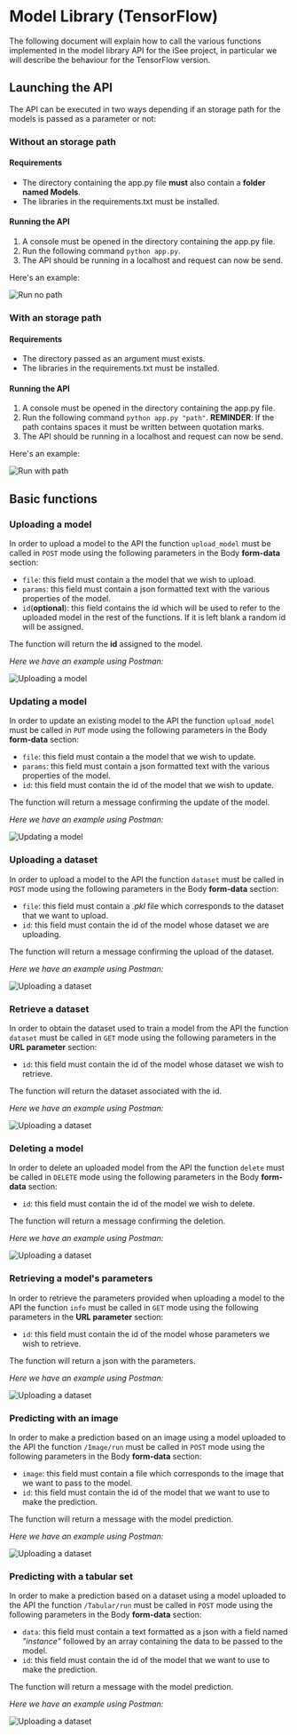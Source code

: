 ﻿# Model Library (TensorFlow)

The following document will explain how to call the various functions implemented in the model library API for the iSee project, in particular we will describe the behaviour for the TensorFlow version.


## Launching the API

The API can be executed in two ways depending if an storage path for the models is passed as a parameter or not:

### Without an storage path

#### Requirements

- The directory containing the app.py file **must** also contain a **folder named Models**.
- The libraries in the requirements.txt must be installed.

#### Running the API

1. A console must be opened in the directory containing the app.py file.
2. Run the following command `python app.py`.
3. The API should be running in a localhost and request can now be send.

Here's an example:

![Run no path](https://github.com/isee4xai/iSeeBackend/blob/main/AI%20Model%20lib/sk/img/run_no_path.PNG?raw=true)

### With an storage path

#### Requirements

- The directory passed as an argument must exists.
- The libraries in the requirements.txt must be installed.

#### Running the API

1. A console must be opened in the directory containing the app.py file.
2. Run the following command `python app.py "path"`. **REMINDER**: If the path contains spaces it must be written between quotation marks.
3. The API should be running in a localhost and request can now be send.

Here's an example:

![Run with path](https://github.com/isee4xai/iSeeBackend/blob/main/AI%20Model%20lib/sk/img/run_with_path.PNG?raw=true)

## Basic functions

### Uploading a model

In order to upload a model to the API the function `upload_model` must be called in `POST` mode using the following parameters in the Body **form-data** section:

-  `file`:  this field must contain a the model that we wish to upload.
- `params`: this field must contain a json formatted text with the various properties of the model.
- `id`(**optional**): this field contains the id which will be used to refer to the uploaded model in the rest of the functions. If it is left blank a random id will be assigned.

The function will return the **id** assigned to the model.

*Here we have an example using Postman:*

![Uploading a model](https://github.com/isee4xai/iSeeBackend/blob/main/AI%20Model%20lib/tf/img/upload_model.PNG?raw=true)

### Updating a model

In order to update an existing model to the API the function `upload_model` must be called in `PUT` mode using the following parameters in the Body **form-data** section:

-  `file`:  this field must contain a the model that we wish to update.
- `params`: this field must contain a json formatted text with the various properties of the model.
- `id`: this field must contain the id of the model that we wish to update.

The function will return a message confirming the update of the model.

*Here we have an example using Postman:*

![Updating a model](https://github.com/isee4xai/iSeeBackend/blob/main/AI%20Model%20lib/tf/img/Update.PNG?raw=true)

### Uploading a dataset

In order to upload a model to the API the function `dataset` must be called in `POST` mode using the following parameters in the Body **form-data** section:

-  `file`:  this field must contain a *.pkl* file which corresponds to the dataset that we want to upload.
- `id`: this field must contain the id of the model whose dataset we are uploading.

The function will return a message confirming the upload of the dataset.

*Here we have an example using Postman:*

![Uploading a dataset](https://github.com/isee4xai/iSeeBackend/blob/main/AI%20Model%20lib/tf/img/add_dataset.PNG?raw=true)

### Retrieve a dataset

In order to obtain the dataset used to train a model from  the API the function `dataset` must be called in `GET` mode using the following parameters in the **URL parameter** section:
- `id`: this field must contain the id of the model whose dataset we wish to retrieve.

The function will return the dataset associated with the id.

*Here we have an example using Postman:*

![Uploading a dataset](https://github.com/isee4xai/iSeeBackend/blob/main/AI%20Model%20lib/tf/img/return_dataset.PNG?raw=true)

### Deleting a model

In order to delete an uploaded model from the API the function `delete` must be called in `DELETE` mode using the following parameters in the Body **form-data** section:

- `id`: this field must contain the id of the model we wish to delete.

The function will return a message confirming the deletion.

*Here we have an example using Postman:*

![Uploading a dataset](https://github.com/isee4xai/iSeeBackend/blob/main/AI%20Model%20lib/tf/img/delete_model.PNG?raw=true)

### Retrieving a model's parameters

In order to retrieve the parameters provided when uploading a model to the API the function `info` must be called in `GET` mode using the following parameters in the **URL parameter** section:

- `id`: this field must contain the id of the model whose parameters we wish to retrieve.

The function will return a json with the parameters.

*Here we have an example using Postman:*

![Uploading a dataset](https://github.com/isee4xai/iSeeBackend/blob/main/AI%20Model%20lib/tf/img/get_model_params.PNG?raw=true)

### Predicting with an image

In order to make a prediction based on an image using a model uploaded to the API the function `/Image/run` must be called in `POST` mode using the following parameters in the Body **form-data** section:

-  `image`:  this field must contain a file which corresponds to the image that we want to pass to the model.
- `id`: this field must contain the id of the model that we want to use to make the prediction.

The function will return a message with the model prediction.


*Here we have an example using Postman:*

![Uploading a dataset](https://github.com/isee4xai/iSeeBackend/blob/main/AI%20Model%20lib/tf/img/predict_img.PNG?raw=true)

### Predicting with a tabular set

In order to make a prediction based on a dataset using a model uploaded to the API the function `/Tabular/run` must be called in `POST` mode using the following parameters in the Body **form-data** section:

-  `data`:  this field must contain a text formatted as a json with a field named *"instance"* followed by an array containing the data to be passed to the model.
- `id`: this field must contain the id of the model that we want to use to make the prediction.

The function will return a message with the model prediction.


*Here we have an example using Postman:*

![Uploading a dataset](https://github.com/isee4xai/iSeeBackend/blob/main/AI%20Model%20lib/tf/img/predict_tab_1.PNG?raw=true)
